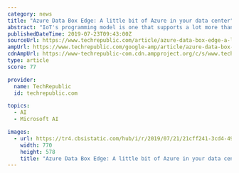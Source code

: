 ```yaml
---
category: news
title: "Azure Data Box Edge: A little bit of Azure in your data center"
abstract: "IoT's programming model is one that supports a lot more than IoT devices, and you can use it alongside Azure services like the Cognitive Services machine learning APIs (and the new Cognitive Services container deployments) to build complex applications ..."
publishedDateTime: 2019-07-23T09:43:00Z
sourceUrl: https://www.techrepublic.com/article/azure-data-box-edge-a-little-bit-of-azure-in-your-data-center/
ampUrl: https://www.techrepublic.com/google-amp/article/azure-data-box-edge-a-little-bit-of-azure-in-your-data-center/
cdnAmpUrl: https://www-techrepublic-com.cdn.ampproject.org/c/s/www.techrepublic.com/google-amp/article/azure-data-box-edge-a-little-bit-of-azure-in-your-data-center/
type: article
score: 77

provider:
  name: TechRepublic
  id: techrepublic.com

topics:
  - AI
  - Microsoft AI

images:
  - url: https://tr4.cbsistatic.com/hub/i/r/2019/07/21/21cff241-3cd4-495e-9ea5-e2330a59516f/thumbnail/770x578/0bd0ec03d6ae904d1c32718d652dc421/azure-data-box-thumb.jpg
    width: 770
    height: 578
    title: "Azure Data Box Edge: A little bit of Azure in your data center"
---
```

